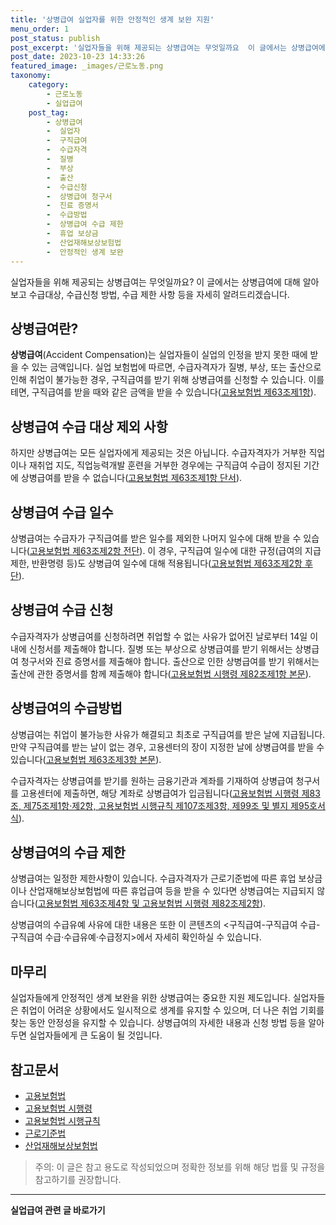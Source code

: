 ```yaml
---
title: '상병급여 실업자를 위한 안정적인 생계 보완 지원'
menu_order: 1
post_status: publish
post_excerpt: '실업자들을 위해 제공되는 상병급여는 무엇일까요  이 글에서는 상병급여에 대해 알아보고 수급대상, 수급신청 방법, 수급 제한 사항 등을 자세히 알려드리겠습니다.'
post_date: 2023-10-23 14:33:26
featured_image: _images/근로노동.png
taxonomy:
    category:
        - 근로노동
        - 실업급여
    post_tag:
        - 상병급여
        -  실업자
        -  구직급여
        -  수급자격
        -  질병
        -  부상
        -  출산
        -  수급신청
        -  상병급여 청구서
        -  진료 증명서
        -  수급방법
        -  상병급여 수급 제한
        -  휴업 보상금
        -  산업재해보상보험법
        -  안정적인 생계 보완
---
```




실업자들을 위해 제공되는 상병급여는 무엇일까요? 이 글에서는 상병급여에 대해 알아보고 수급대상, 수급신청 방법, 수급 제한 사항 등을 자세히 알려드리겠습니다.

## 상병급여란?

**상병급여**(Accident Compensation)는 실업자들이 실업의 인정을 받지 못한 때에 받을 수 있는 금액입니다. 실업 보험법에 따르면, 수급자격자가 질병, 부상, 또는 출산으로 인해 취업이 불가능한 경우, 구직급여를 받기 위해 상병급여를 신청할 수 있습니다. 이를테면, 구직급여를 받을 때와 같은 금액을 받을 수 있습니다([고용보험법 제63조제1항](https://example.com)).

## 상병급여 수급 대상 제외 사항

하지만 상병급여는 모든 실업자에게 제공되는 것은 아닙니다. 수급자격자가 거부한 직업이나 재취업 지도, 직업능력개발 훈련을 거부한 경우에는 구직급여 수급이 정지된 기간에 상병급여를 받을 수 없습니다([고용보험법 제63조제1항 단서](https://example.com)).

## 상병급여 수급 일수

상병급여는 수급자가 구직급여를 받은 일수를 제외한 나머지 일수에 대해 받을 수 있습니다([고용보험법 제63조제2항 전단](https://example.com)). 이 경우, 구직급여 일수에 대한 규정(급여의 지급제한, 반환명령 등)도 상병급여 일수에 대해 적용됩니다([고용보험법 제63조제2항 후단](https://example.com)).

## 상병급여 수급 신청

수급자격자가 상병급여를 신청하려면 취업할 수 없는 사유가 없어진 날로부터 14일 이내에 신청서를 제출해야 합니다. 질병 또는 부상으로 상병급여를 받기 위해서는 상병급여 청구서와 진료 증명서를 제출해야 합니다. 출산으로 인한 상병급여를 받기 위해서는 출산에 관한 증명서를 함께 제출해야 합니다([고용보험법 시행령 제82조제1항 본문](https://example.com)).

## 상병급여의 수급방법

상병급여는 취업이 불가능한 사유가 해결되고 최초로 구직급여를 받은 날에 지급됩니다. 만약 구직급여를 받는 날이 없는 경우, 고용센터의 장이 지정한 날에 상병급여를 받을 수 있습니다([고용보험법 제63조제3항 본문](https://example.com)).

수급자격자는 상병급여를 받기를 원하는 금융기관과 계좌를 기재하여 상병급여 청구서를 고용센터에 제출하면, 해당 계좌로 상병급여가 입금됩니다([고용보험법 시행령 제83조, 제75조제1항·제2항, 고용보험법 시행규칙 제107조제3항, 제99조 및 별지 제95호서식](https://example.com)).

## 상병급여의 수급 제한

상병급여는 일정한 제한사항이 있습니다. 수급자격자가 근로기준법에 따른 휴업 보상금이나 산업재해보상보험법에 따른 휴업급여 등을 받을 수 있다면 상병급여는 지급되지 않습니다([고용보험법 제63조제4항 및 고용보험법 시행령 제82조제2항](https://example.com)).

상병급여의 수급유예 사유에 대한 내용은 또한 이 콘텐츠의 <구직급여-구직급여 수급-구직급여 수급·수급유예·수급정지>에서 자세히 확인하실 수 있습니다.

## 마무리

실업자들에게 안정적인 생계 보완을 위한 상병급여는 중요한 지원 제도입니다. 실업자들은 취업이 어려운 상황에서도 일시적으로 생계를 유지할 수 있으며, 더 나은 취업 기회를 찾는 동안 안정성을 유지할 수 있습니다. 상병급여의 자세한 내용과 신청 방법 등을 알아두면 실업자들에게 큰 도움이 될 것입니다.

## 참고문서

- [고용보험법](https://example.com)
- [고용보험법 시행령](https://example.com)
- [고용보험법 시행규칙](https://example.com)
- [근로기준법](https://example.com)
- [산업재해보상보험법](https://example.com)

> 주의: 이 글은 참고 용도로 작성되었으며 정확한 정보를 위해 해당 법률 및 규정을 참고하기를 권장합니다.
<!-- wp:separator -->
<hr class="wp-block-separator has-alpha-channel-opacity"/>
<!-- /wp:separator -->

<!-- wp:group {"backgroundColor":"base","layout":{"type":"constrained"}} -->
<div class="wp-block-group has-base-background-color has-background"><!-- wp:paragraph {"align":"center","fontSize":"medium"} -->
<p class="has-text-align-center has-large-font-size"><strong>실업급여 관련 글 바로가기</strong></p>
<!-- /wp:paragraph -->


<!-- wp:latest-posts
{"categories":[{"id":10977,"count":19,"description":"","link":"https://uknowlaw.com/category/%ec%8b%a4%ec%97%85%ea%b8%89%ec%97%ac/","name":"실업급여","slug":"실업급여","taxonomy":"category","parent":0,"meta":[],"_links":{"self":[{"href":"https://uknowlaw.com/wp-json/wp/v2/categories/10977"}],"collection":[{"href":"https://uknowlaw.com/wp-json/wp/v2/categories"}],"about":[{"href":"https://uknowlaw.com/wp-json/wp/v2/taxonomies/category"}],"wp:post_type":[{"href":"https://uknowlaw.com/wp-json/wp/v2/posts?categories=10977"}],"curies":[{"name":"wp","href":"https://api.w.org/{rel}","templated":true}]}}]} /--></div>
<!-- /wp:group -->